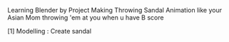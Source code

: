 Learning Blender by Project 
Making Throwing Sandal Animation like your Asian Mom throwing 'em at you when u have B score


[1] Modelling :
Create sandal 
